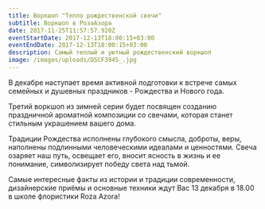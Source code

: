 ```yaml
---
title: Воркшоп "Тепло рождественской свечи"
subtitle: Воркшоп в РозаАзора
date: 2017-11-25T11:57:57.920Z
eventStartDate: 2017-12-13T18:00:15+03:00
eventEndDate: 2017-12-13T18:00:15+03:00
description: Самый теплый и уютный рождественский воркшоп
image: /images/uploads/DSCF3945_.jpg
---
```

В декабре наступает время активной подготовки к встрече самых семейных и душевных праздников - Рождества и Нового года.

Третий воркшоп из зимней серии будет посвящен созданию праздничной ароматной композиции со свечами, которая станет стильным украшением вашего дома.

Традиции Рождества исполнены глубокого смысла, доброты, веры, наполнены подлинными человеческими идеалами и ценностями. Свеча озаряет наш путь, освещает его, вносит ясность в жизнь и ее понимание, символизирует победу света над тьмой.

Самые интересные факты из истории и традиции современности, дизайнерские приёмы и основные техники ждут Вас 13 декабря в 18.00 в школе флористики Roza Azora!

